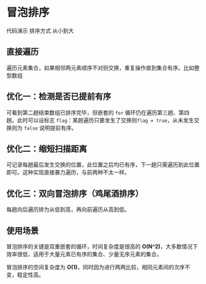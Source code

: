 # 冒泡排序

代码演示 排序方式 从小到大

## 直接遍历

遍历元素集合，如果相邻两元素顺序不对则交换，重复操作直到集合有序。比如整型数组



## 优化一：检测是否已提前有序

可看到第二趟结束数组已排序完毕，但嵌套的 `for` 循环仍在遍历第三趟、第四趟。此时可以设标志 `flag`：某趟遍历只要发生了交换则`flag = true`，从未发生交换则为 `false` 说明提前有序。


## 优化二：缩短扫描距离

可记录每趟最后发生交换的位置，此位置之后均已有序，下一趟只需遍历到此位置即可。这种实现直接暴力遍历，与前两种不太一样。


## 优化三：双向冒泡排序（鸡尾酒排序）

每趟向后遍历排为从低到高，再向前遍历从高到低。


## 使用场景

冒泡排序的关键是双重嵌套的循环，时间复杂度是很高的 **O(N^2)**，大多数情况下效率很低，适用于大量元素已有序的集合、少量无序元素的集合。

冒泡排序的空间复杂度为 **O(1)**，同时因为进行两两比较，相同元素间的次序不变，稳定性高。